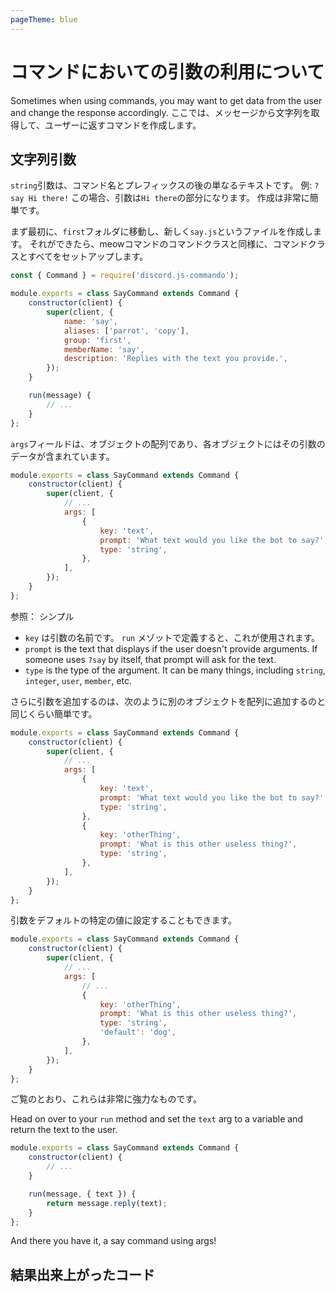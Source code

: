 ```yaml
---
pageTheme: blue
---
```


# コマンドにおいての引数の利用について

Sometimes when using commands, you may want to get data from the user and change the response accordingly. ここでは、メッセージから文字列を取得して、ユーザーに返すコマンドを作成します。

## 文字列引数

`string`引数は、コマンド名とプレフィックスの後の単なるテキストです。 例: `?say Hi there!` この場合、引数は`Hi there`の部分になります。 作成は非常に簡単です。

まず最初に、`first`フォルダに移動し、新しく`say.js`というファイルを作成します。 それができたら、meowコマンドのコマンドクラスと同様に、コマンドクラスとすべてをセットアップします。

```js
const { Command } = require('discord.js-commando');

module.exports = class SayCommand extends Command {
    constructor(client) {
        super(client, {
            name: 'say',
            aliases: ['parrot', 'copy'],
            group: 'first',
            memberName: 'say',
            description: 'Replies with the text you provide.',
        });
    }

    run(message) {
        // ...
    }
};
```

`args`フィールドは、オブジェクトの配列であり、各オブジェクトにはその引数のデータが含まれています。

```js {5-11}
module.exports = class SayCommand extends Command {
    constructor(client) {
        super(client, {
            // ...
            args: [
                {
                    key: 'text',
                    prompt: 'What text would you like the bot to say?',
                    type: 'string',
                },
            ],
        });
    }
};
```

参照： シンプル

- `key` は引数の名前です。 `run` メゾットで定義すると、これが使用されます。
- `prompt` is the text that displays if the user doesn't provide arguments. If someone uses `?say` by itself, that prompt will ask for the text.
- `type` is the type of the argument. It can be many things, including `string`, `integer`, `user`, `member`, etc.

さらに引数を追加するのは、次のように別のオブジェクトを配列に追加するのと同じくらい簡単です。

```js {11-15}
module.exports = class SayCommand extends Command {
    constructor(client) {
        super(client, {
            // ...
            args: [
                {
                    key: 'text',
                    prompt: 'What text would you like the bot to say?',
                    type: 'string',
                },
                {
                    key: 'otherThing',
                    prompt: 'What is this other useless thing?',
                    type: 'string',
                },
            ],
        });
    }
};
```

引数をデフォルトの特定の値に設定することもできます。

```js {11}
module.exports = class SayCommand extends Command {
    constructor(client) {
        super(client, {
            // ...
            args: [
                // ...
                {
                    key: 'otherThing',
                    prompt: 'What is this other useless thing?',
                    type: 'string',
                    'default': 'dog',
                },
            ],
        });
    }
};
```

ご覧のとおり、これらは非常に強力なものです。

Head on over to your `run` method and set the `text` arg to a variable and return the text to the user.

```js {6-8}
module.exports = class SayCommand extends Command {
    constructor(client) {
        // ...
    }

    run(message, { text }) {
        return message.reply(text);
    }
};
```

And there you have it, a say command using args!

## 結果出来上がったコード

<resulting-code />
